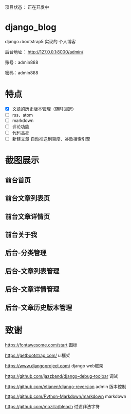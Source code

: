 
项目状态： 正在开发中


# django_blog
django+bootstrap5 实现的 个人博客


后台地址：  http://127.0.0.1:8000/admin/

账号：admin888

密码：admin888



# 特点

- [x] 文章的历史版本管理（随时回退）
- [ ] rss、atom
- [ ] markdown
- [ ] 评论功能
- [ ] 代码高亮
- [ ] 新建文章 自动推送到百度、谷歌搜索引擎

# 截图展示

## 前台首页

## 前台文章列表页

## 前台文章详情页

## 前台关于我

## 后台-分类管理
## 后台-文章列表管理
## 后台-文章详情管理
## 后台-文章历史版本管理


# 致谢

https://fontawesome.com/start 图标

https://getbootstrap.com/  ui框架

https://www.djangoproject.com/ django web框架

https://github.com/jazzband/django-debug-toolbar   调试

https://github.com/etianen/django-reversion    admin 版本控制

https://github.com/Python-Markdown/markdown  markdown

https://github.com/mozilla/bleach   过滤非法字符


